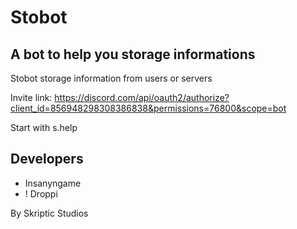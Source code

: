 # Stobot
## A bot to help you storage informations

Stobot storage information from users or servers

Invite link: https://discord.com/api/oauth2/authorize?client_id=856948298308386838&permissions=76800&scope=bot

Start with s.help

## Developers
- Insanyngame
- ! Droppi

By Skriptic Studios